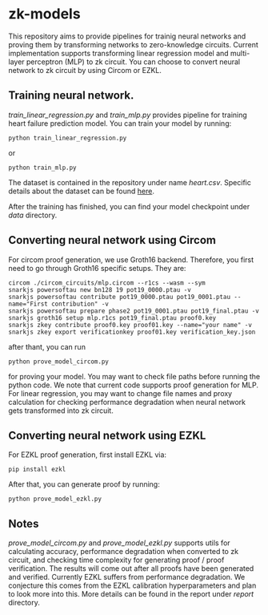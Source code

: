 # zk-models
This repository aims to provide pipelines for trainig neural networks and proving them by transforming networks to zero-knowledge circuits.
Current implementation supports transforming linear regression model and multi-layer perceptron (MLP) to zk circuit.
You can choose to convert neural network to zk circuit by using Circom or EZKL.

## Training neural network.
*train_linear_regression.py* and *train_mlp.py* provides pipeline for training heart failure prediction model.
You can train your model by running:
```
python train_linear_regression.py
```
or
```
python train_mlp.py
```
The dataset is contained in the repository under name *heart.csv*. 
Specific details about the dataset can be found [here](https://www.kaggle.com/datasets/fedesoriano/heart-failure-prediction).

After the training has finished, you can find your model checkpoint under *data* directory.

## Converting neural network using Circom
For circom proof generation, we use Groth16 backend. Therefore, you first need to go through Groth16 specific setups.
They are: 

```
circom ./circom_circuits/mlp.circom --r1cs --wasm --sym
snarkjs powersoftau new bn128 19 pot19_0000.ptau -v
snarkjs powersoftau contribute pot19_0000.ptau pot19_0001.ptau --name="First contribution" -v
snarkjs powersoftau prepare phase2 pot19_0001.ptau pot19_final.ptau -v
snarkjs groth16 setup mlp.r1cs pot19_final.ptau proof0.key
snarkjs zkey contribute proof0.key proof01.key --name="your name" -v
snarkjs zkey export verificationkey proof01.key verification_key.json
```
after thant, you can run 
```
python prove_model_circom.py
```
for proving your model. You may want to check file paths before running the python code.
We note that current code supports proof generation for MLP. For linear regression, you may want to change file names and proxy calculation for checking performance degradation when neural network gets transformed into zk circuit. 

## Converting neural network using EZKL
For EZKL proof generation, first install EZKL via:
```
pip install ezkl
```
After that, you can generate proof by running:
```
python prove_model_ezkl.py
```

## Notes
*prove_model_circom.py* and *prove_model_ezkl.py* supports utils for calculating accuracy, performance degradation when converted to zk circuit, and checking time complexity for generating proof / proof verification. The results will come out after all proofs have been generated and verified. Currently EZKL suffers from performance degradation. We conjecture this comes from the EZKL calibration hyperparameters and plan to look more into this. More details can be found in the report under *report* directory.
